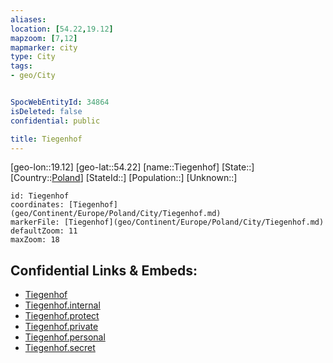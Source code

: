 ```yaml
---
aliases: 
location: [54.22,19.12]
mapzoom: [7,12] 
mapmarker: city 
type: City
tags:
- geo/City


SpocWebEntityId: 34864
isDeleted: false
confidential: public

title: Tiegenhof
---
```

[geo-lon::19.12]
[geo-lat::54.22]
[name::Tiegenhof]
[State::]
[Country::[Poland](geo/Continent/Europe/Poland.md)]
[StateId::]
[Population::]
[Unknown::]


```leaflet
id: Tiegenhof
coordinates: [Tiegenhof](geo/Continent/Europe/Poland/City/Tiegenhof.md)
markerFile: [Tiegenhof](geo/Continent/Europe/Poland/City/Tiegenhof.md)
defaultZoom: 11 
maxZoom: 18
```


## Confidential Links & Embeds: 
- [Tiegenhof](../../../../../../_public/geo/Continent/Europe/Poland/City/Tiegenhof.md) 
- [Tiegenhof.internal](../../../../../../_internal/geo/Continent/Europe/Poland/City/Tiegenhof.internal.md) 
- [Tiegenhof.protect](../../../../../../_protect/geo/Continent/Europe/Poland/City/Tiegenhof.protect.md) 
- [Tiegenhof.private](../../../../../../_private/geo/Continent/Europe/Poland/City/Tiegenhof.private.md) 
- [Tiegenhof.personal](../../../../../../_personal/geo/Continent/Europe/Poland/City/Tiegenhof.personal.md) 
- [Tiegenhof.secret](../../../../../../_secret/geo/Continent/Europe/Poland/City/Tiegenhof.secret.md) 
